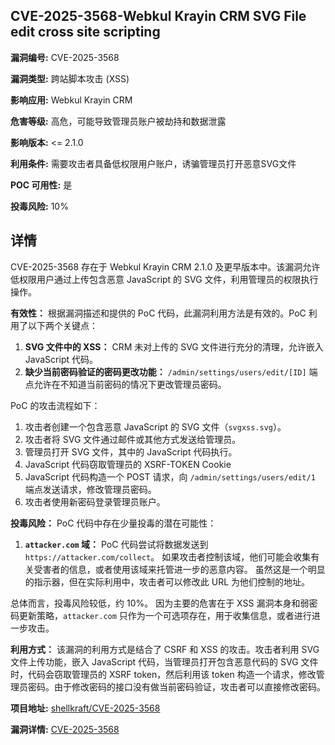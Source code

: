 ## CVE-2025-3568-Webkul Krayin CRM SVG File edit cross site scripting

**漏洞编号:** CVE-2025-3568

**漏洞类型:** 跨站脚本攻击 (XSS)

**影响应用:** Webkul Krayin CRM

**危害等级:** 高危，可能导致管理员账户被劫持和数据泄露

**影响版本:** <= 2.1.0

**利用条件:** 需要攻击者具备低权限用户账户，诱骗管理员打开恶意SVG文件

**POC 可用性:** 是

**投毒风险:** 10%

## 详情

CVE-2025-3568 存在于 Webkul Krayin CRM 2.1.0 及更早版本中。该漏洞允许低权限用户通过上传包含恶意 JavaScript 的 SVG 文件，利用管理员的权限执行操作。

**有效性：**
根据漏洞描述和提供的 PoC 代码，此漏洞利用方法是有效的。PoC 利用了以下两个关键点：
1.  **SVG 文件中的 XSS：**  CRM 未对上传的 SVG 文件进行充分的清理，允许嵌入 JavaScript 代码。
2.  **缺少当前密码验证的密码更改功能：**  `/admin/settings/users/edit/[ID]` 端点允许在不知道当前密码的情况下更改管理员密码。

PoC 的攻击流程如下：
1.  攻击者创建一个包含恶意 JavaScript 的 SVG 文件（`svgxss.svg`）。
2.  攻击者将 SVG 文件通过邮件或其他方式发送给管理员。
3.  管理员打开 SVG 文件，其中的 JavaScript 代码执行。
4.  JavaScript 代码窃取管理员的 XSRF-TOKEN Cookie
5.  JavaScript 代码构造一个 POST 请求，向 `/admin/settings/users/edit/1` 端点发送请求，修改管理员密码。
6.  攻击者使用新密码登录管理员账户。

**投毒风险：**
PoC 代码中存在少量投毒的潜在可能性：
1.  **`attacker.com` 域：** PoC 代码尝试将数据发送到 `https://attacker.com/collect`。 如果攻击者控制该域，他们可能会收集有关受害者的信息，或者使用该域来托管进一步的恶意内容。  虽然这是一个明显的指示器，但在实际利用中，攻击者可以修改此 URL 为他们控制的地址。

总体而言，投毒风险较低，约 10%。 因为主要的危害在于 XSS 漏洞本身和弱密码更新策略，`attacker.com` 只作为一个可选项存在，用于收集信息，或者进行进一步攻击。

**利用方式：**
该漏洞的利用方式是结合了 CSRF 和 XSS 的攻击。攻击者利用 SVG 文件上传功能，嵌入 JavaScript 代码，当管理员打开包含恶意代码的 SVG 文件时，代码会窃取管理员的 XSRF token，然后利用该 token 构造一个请求，修改管理员密码。由于修改密码的接口没有做当前密码验证，攻击者可以直接修改密码。

**项目地址:** [shellkraft/CVE-2025-3568](https://github.com/shellkraft/CVE-2025-3568)

**漏洞详情:** [CVE-2025-3568](https://nvd.nist.gov/vuln/detail/CVE-2025-3568)